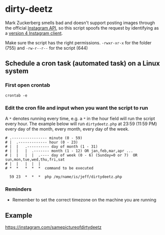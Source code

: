 # dirty-deetz
Mark Zuckerberg smells bad and doesn't support posting images through the official [Instagram API](https://www.instagram.com/developer/), so this script spoofs the request by identifying as a [version 4 Instagram client](https://youtu.be/dQw4w9WgXcQ).

Make sure the script has the right permissions. `-rwxr-xr-x` for the folder (755) and `-rw-r--r--` for the script (644)



## Schedule a cron task (automated task) on a Linux system

### First open crontab

```
crontab -e
```
### Edit the cron file and input when you want the script to run

A `*` denotes running every time, e.g. a `*` in the hour field will run the script every hour. The example below will run `dirtydeetz.php` at 23:59 (11:59 PM) every day of the month, every month, every day of the week.

```
# .---------------- minute (0 - 59) 
# |  .------------- hour (0 - 23)
# |  |   .---------- day of month (1 - 31)
# |  |   |  .------- month (1 - 12) OR jan,feb,mar,apr ... 
# |  |   |  |  .---- day of week (0 - 6) (Sunday=0 or 7)  OR sun,mon,tue,wed,thu,fri,sat 
# |  |   |  |  |
# *  *   *  *  *  command to be executed

  59 23  *  *  *  php /my/name/is/jeff/dirtydeetz.php
```

### Reminders
- Remember to set the correct timezone on the machine you are running

## Example
https://instagram.com/samepictureofdirtydeetz
